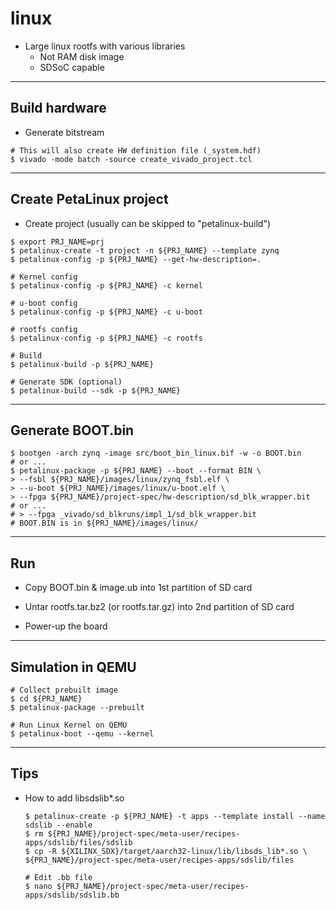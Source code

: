 # linux

- Large linux rootfs with various libraries
  - Not RAM disk image
  - SDSoC capable

***

## Build hardware

- Generate bitstream

```shell-session
# This will also create HW definition file (_system.hdf)
$ vivado -mode batch -source create_vivado_project.tcl
```

***

## Create PetaLinux project

- Create project (usually can be skipped to "petalinux-build")

```shell-session
$ export PRJ_NAME=prj
$ petalinux-create -t project -n ${PRJ_NAME} --template zynq
$ petalinux-config -p ${PRJ_NAME} --get-hw-description=.

# Kernel config
$ petalinux-config -p ${PRJ_NAME} -c kernel

# u-boot config
$ petalinux-config -p ${PRJ_NAME} -c u-boot

# rootfs config
$ petalinux-config -p ${PRJ_NAME} -c rootfs

# Build
$ petalinux-build -p ${PRJ_NAME}

# Generate SDK (optional)
$ petalinux-build --sdk -p ${PRJ_NAME}
```

***

## Generate BOOT.bin

```shell-session
$ bootgen -arch zynq -image src/boot_bin_linux.bif -w -o BOOT.bin
# or ...
$ petalinux-package -p ${PRJ_NAME} --boot --format BIN \
> --fsbl ${PRJ_NAME}/images/linux/zynq_fsbl.elf \
> --u-boot ${PRJ_NAME}/images/linux/u-boot.elf \
> --fpga ${PRJ_NAME}/project-spec/hw-description/sd_blk_wrapper.bit
# or ...
# > --fpga _vivado/sd_blkruns/impl_1/sd_blk_wrapper.bit
# BOOT.BIN is in ${PRJ_NAME}/images/linux/
```

***

## Run

- Copy BOOT.bin & image.ub into 1st partition of SD card

- Untar rootfs.tar.bz2 (or rootfs.tar.gz) into 2nd partition of SD card

- Power-up the board

***

## Simulation in QEMU

```shell-session
# Collect prebuilt image
$ cd ${PRJ_NAME}
$ petalinux-package --prebuilt

# Run Linux Kernel on QEMU
$ petalinux-boot --qemu --kernel
```

***

## Tips

- How to add libsdslib*.so

    ```shell-session
    $ petalinux-create -p ${PRJ_NAME} -t apps --template install --name sdslib --enable
    $ rm ${PRJ_NAME}/project-spec/meta-user/recipes-apps/sdslib/files/sdslib
    $ cp -R ${XILINX_SDX}/target/aarch32-linux/lib/libsds_lib*.so \
    ${PRJ_NAME}/project-spec/meta-user/recipes-apps/sdslib/files

    # Edit .bb file
    $ nano ${PRJ_NAME}/project-spec/meta-user/recipes-apps/sdslib/sdslib.bb
    ```
